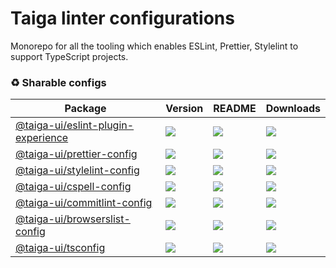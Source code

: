# Taiga linter configurations

Monorepo for all the tooling which enables ESLint, Prettier, Stylelint to support TypeScript projects.

### ♻️ Sharable configs

| **Package**                                                                                        | **Version**                                                                         | **README**                                                                                         | **Downloads**                                                                                                                         |
| -------------------------------------------------------------------------------------------------- | ----------------------------------------------------------------------------------- | -------------------------------------------------------------------------------------------------- | ------------------------------------------------------------------------------------------------------------------------------------- |
| [@taiga-ui/eslint-plugin-experience](https://npmjs.com/package/@taiga-ui/eslint-plugin-experience) | ![](https://img.shields.io/npm/v/%40taiga-ui%2Feslint-plugin-experience/latest.svg) | [![](https://img.shields.io/badge/README--green.svg)](projects/eslint-plugin-experience/README.md) | [![](https://img.shields.io/npm/dw/@taiga-ui/eslint-plugin-experience)](https://npmjs.com/package/@taiga-ui/eslint-plugin-experience) |
| [@taiga-ui/prettier-config](https://npmjs.com/package/@taiga-ui/prettier-config)                   | ![](https://img.shields.io/npm/v/%40taiga-ui%2Fprettier-config/latest.svg)          | [![](https://img.shields.io/badge/README--green.svg)](projects/prettier-config/README.md)          | [![](https://img.shields.io/npm/dw/@taiga-ui/prettier-config)](https://npmjs.com/package/@taiga-ui/prettier-config)                   |
| [@taiga-ui/stylelint-config](https://npmjs.com/package/@taiga-ui/stylelint-config)                 | ![](https://img.shields.io/npm/v/%40taiga-ui%2Fstylelint-config/latest.svg)         | [![](https://img.shields.io/badge/README--green.svg)](projects/stylelint-config/README.md)         | [![](https://img.shields.io/npm/dw/@taiga-ui/stylelint-config)](https://npmjs.com/package/@taiga-ui/stylelint-config)                 |
| [@taiga-ui/cspell-config](https://npmjs.com/package/@taiga-ui/cspell-config)                       | ![](https://img.shields.io/npm/v/%40taiga-ui%2Fcspell-config/latest.svg)            | [![](https://img.shields.io/badge/README--green.svg)](projects/cspell-config/README.md)            | [![](https://img.shields.io/npm/dw/@taiga-ui/cspell-config)](https://npmjs.com/package/@taiga-ui/cspell-config)                       |
| [@taiga-ui/commitlint-config](https://npmjs.com/package/@taiga-ui/commitlint-config)               | ![](https://img.shields.io/npm/v/%40taiga-ui%2Fcommitlint-config/latest.svg)        | [![](https://img.shields.io/badge/README--green.svg)](projects/commitlint-config/README.md)        | [![](https://img.shields.io/npm/dw/@taiga-ui/commitlint-config)](https://npmjs.com/package/@taiga-ui/commitlint-config)               |
| [@taiga-ui/browserslist-config](https://npmjs.com/package/@taiga-ui/browserslist-config)           | ![](https://img.shields.io/npm/v/%40taiga-ui%2Fbrowserslist-config/latest.svg)      | [![](https://img.shields.io/badge/README--green.svg)](projects/browserslist-config/README.md)      | [![](https://img.shields.io/npm/dw/@taiga-ui/browserslist-config)](https://npmjs.com/package/@taiga-ui/browserslist-config)           |
| [@taiga-ui/tsconfig](https://npmjs.com/package/@taiga-ui/tsconfig)                                 | ![](https://img.shields.io/npm/v/%40taiga-ui%2Ftsconfig/latest.svg)                 | [![](https://img.shields.io/badge/README--green.svg)](projects/tsconfig/README.md)                 | [![](https://img.shields.io/npm/dw/@taiga-ui/tsconfig)](https://npmjs.com/package/@taiga-ui/tsconfig)                                 |
